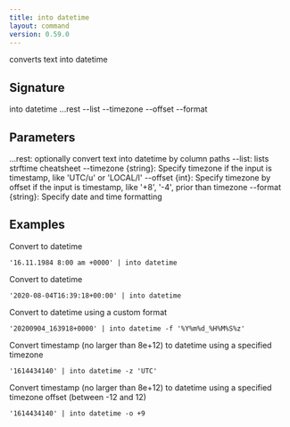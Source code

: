 ```yaml
---
title: into datetime
layout: command
version: 0.59.0
---
```


converts text into datetime

## Signature

into datetime ...rest --list --timezone --offset --format

## Parameters

  ...rest: optionally convert text into datetime by column paths
  --list: lists strftime cheatsheet
  --timezone {string}: Specify timezone if the input is timestamp, like 'UTC/u' or 'LOCAL/l'
  --offset {int}: Specify timezone by offset if the input is timestamp, like '+8', '-4', prior than timezone
  --format {string}: Specify date and time formatting

## Examples

Convert to datetime
```shell
'16.11.1984 8:00 am +0000' | into datetime
```

Convert to datetime
```shell
'2020-08-04T16:39:18+00:00' | into datetime
```

Convert to datetime using a custom format
```shell
'20200904_163918+0000' | into datetime -f '%Y%m%d_%H%M%S%z'
```

Convert timestamp (no larger than 8e+12) to datetime using a specified timezone
```shell
'1614434140' | into datetime -z 'UTC'
```

Convert timestamp (no larger than 8e+12) to datetime using a specified timezone offset (between -12 and 12)
```shell
'1614434140' | into datetime -o +9
```

